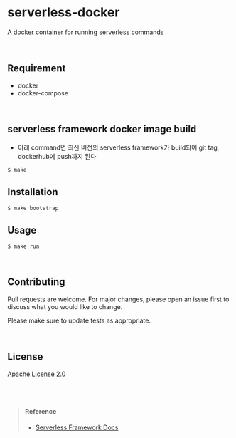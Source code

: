 # serverless-docker
A docker container for running serverless commands

<br>

## Requirement
* docker
* docker-compose

<br>

## serverless framework docker image build
* 아래 command면 최신 버전의 serverless framework가 build되어 git tag, dockerhub에 push까지 된다
```sh
$ make
``` 

## Installation
```shell script
$ make bootstrap
```

## Usage
```shell script
$ make run
```

<br>

## Contributing
Pull requests are welcome. For major changes, please open an issue first to discuss what you would like to change.

Please make sure to update tests as appropriate.

<br>

## License
[Apache License 2.0](https://choosealicense.com/licenses/apache-2.0/)

<br><br>

> #### Reference 
> * [Serverless Framework Docs](https://www.serverless.com/framework/docs/)
